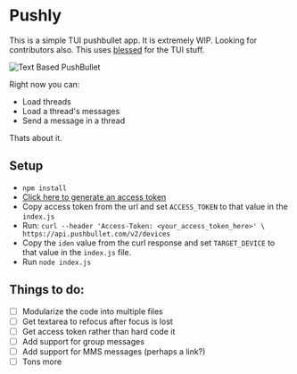 # Pushly

This is a simple TUI pushbullet app. It is extremely WIP. Looking for contributors also. 
This uses [blessed](https://github.com/chjj/blessed) for the TUI stuff.

![Text Based PushBullet](http://link)

Right now you can:
- Load threads
- Load a thread's messages
- Send a message in a thread

Thats about it.

## Setup

- `npm install`
- [Click here to generate an access token ](https://www.pushbullet.com/authorize?client_id=ZyMIJTsp8pIip53MXwkJFSxd7QQlp6lr&redirect_uri=https%3A%2F%2Fwww.pushbullet.com%2Flogin-success&response_type=token&scope=everything)
- Copy access token from the url and set `ACCESS_TOKEN` to that value in the `index.js`
- Run: ``` curl --header 'Access-Token: <your_access_token_here>' \
     https://api.pushbullet.com/v2/devices ```
- Copy the `iden` value from the curl response and set `TARGET_DEVICE` to that value in the `index.js` file.
- Run `node index.js`


## Things to do:

- [ ] Modularize the code into multiple files
- [ ] Get textarea to refocus after focus is lost
- [ ] Get access token rather than hard code it
- [ ] Add support for group messages
- [ ] Add support for MMS messages (perhaps a link?)
- [ ] Tons more